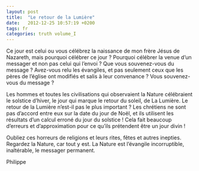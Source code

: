```yaml
---
layout: post
title:  "Le retour de la Lumière"
date:   2012-12-25 10:57:19 +0200
tags: fr
categories: truth volume_I
---
```

Ce jour est celui ou vous célébrez la naissance de mon frère Jésus de Nazareth, mais pourquoi célébrer ce jour ? Pourquoi célébrer la venue d’un messager et non pas celui qui l’envoi ? Que vous souvenez-vous du message ? Avez-vous relu les évangiles, et pas seulement ceux que les pères de l’église ont modifiés et salis à leur convenance ? Vous souvenez-vous du message ?

Les hommes et toutes les civilisations qui observaient la Nature célébraient le solstice d’hiver, le jour qui marque le retour du soleil, de La Lumière. Le retour de la Lumière n’est-il pas le plus important ? Les chrétiens ne sont pas d’accord entre eux sur la date du jour de Noël, et ils utilisent les résultats d’un calcul erroné du jour du solstice ! Cela fait beaucoup d’erreurs et d’approximation pour ce qu’ils prétendent être un jour divin !

Oubliez ces horreurs de religions et leurs rites, fêtes et autres inepties. Regardez la Nature, car tout y est. La Nature est l’évangile incorruptible, inaltérable, le messager permanent.

Philippe

<!-- 
Ce(tte) œuvre est mise à disposition selon les termes de la Licence Creative Commons Attribution - Pas d’Utilisation Commerciale 4.0 International.
-->
